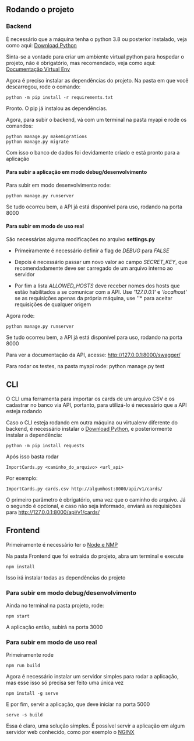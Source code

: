 
## Rodando o projeto

### Backend

É necessário que a máquina tenha o python 3.8 ou posterior instalado, veja como aqui:
[Download Python](https://www.python.org/downloads/)

Sinta-se a vontade para criar um ambiente virtual python para hospedar o projeto, não é obrigatório, mas recomendado, veja como aqui:
[Documentação Virtual Env](https://docs.python.org/pt-br/3/library/venv.html)

Agora é preciso instalar as dependências do projeto.
Na pasta em que você descarregou, rode o comando:
```
python -m pip install -r requirements.txt
```

Pronto. O pip já instalou as dependências.

Agora, para subir o backend, vá com um terminal na pasta myapi e rode os comandos:
```
python manage.py makemigrations
python manage.py migrate
```

Com isso o banco de dados foi devidamente criado e está pronto para a aplicação

#### Para subir a aplicação em modo debug/desenvolvimento

Para subir em modo desenvolvimento rode:
```
python manage.py runserver
```

Se tudo ocorreu bem, a API já está disponível para uso, rodando na porta 8000

#### Para subir em modo de uso real

São necessárias alguma modificações no arquivo **settings.py**

- Primeiramente é necessário definir a flag de *DEBUG* para *FALSE*

- Depois é necessário passar um novo valor ao campo *SECRET_KEY*, que recomendadamente deve ser carregado de um arquivo interno ao servidor

- Por fim a lista *ALLOWED_HOSTS* deve receber nomes dos hosts que estão habilitados a se comunicar com a API. Use *'127.0.0.1'* e *'localhost'* se as requisições apenas da própria máquina, use *'*'* para aceitar requisições de qualquer origem

Agora rode:
```
python manage.py runserver
```

Se tudo ocorreu bem, a API já está disponível para uso, rodando na porta 8000

Para ver a documentação da API, acesse:
http://127.0.0.1:8000/swagger/

Para rodar os testes, na pasta myapi rode:
python manage.py test

## CLI

O CLI uma ferramenta para importar os cards de um arquivo CSV e os cadastrar no banco via API, portanto, para utilizá-lo é necessário que a API esteja rodando

Caso o CLI esteja rodando em outra máquina ou virtualenv diferente do backend, é necessário instalar o [Download Python](https://www.python.org/downloads/), e posteriormente instalar a dependência:
```
python -m pip install requests
```

Após isso basta rodar 
```
ImportCards.py <caminho_do_arquivo> <url_api>
```

Por exemplo:
```
ImportCards.py cards.csv http://algumhost:8000/api/v1/cards/
```

O primeiro parâmetro é obrigatório, uma vez que o caminho do arquivo. Já o segundo é opcional, e caso não seja informado, enviará as requisições para http://127.0.0.1:8000/api/v1/cards/

## Frontend

Primeiramente é necessário ter o [Node e NMP](https://nodejs.org/en/download/) 

Na pasta Frontend que foi extraida do projeto, abra um terminal e execute

```
npm install
```

Isso irá instalar todas as dependências do projeto

### Para subir em modo debug/desenvolvimento

Ainda no terminal na pasta projeto, rode:

```
npm start
```

A aplicação então, subirá na porta 3000

### Para subir em modo de uso real

Primeiramente rode
```
npm run build
```
Agora é necessário instalar um servidor simples para rodar a aplicação, mas esse isso só precisa ser feito uma única vez
```
npm install -g serve
```

E por fim, servir a aplicação, que deve iniciar na porta 5000
```
serve -s build
```

Essa é claro, uma solução simples. É possível servir a aplicação em algum servidor web conhecido, como por exemplo o [NGINX](https://www.nginx.com/)